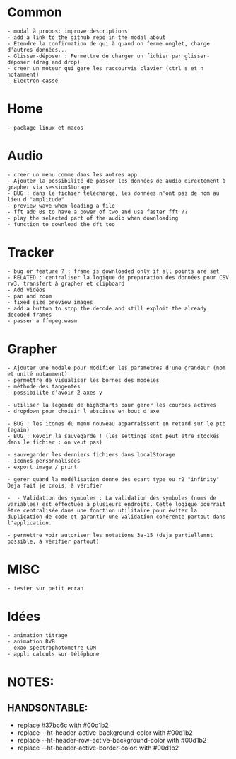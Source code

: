 # Common
    - modal à propos: improve descriptions
    - add a link to the github repo in the modal about
    - Etendre la confirmation de qui à quand on ferme onglet, charge d'autres données...
    - Glisser-déposer : Permettre de charger un fichier par glisser-déposer (drag and drop)
    - creer un moteur qui gere les raccourvis clavier (ctrl s et n notamment)
    - Electron cassé

# Home
    - package linux et macos

# Audio
    - creer un menu comme dans les autres app
    - Ajouter la possibilité de passer les données de audio directement à grapher via sessionStorage
    - BUG : dans le fichier téléchargé, les données n'ont pas de nom au lieu d'"amplitude"
    - preview wave when loading a file
    - fft add 0s to have a power of two and use faster fft ??
    - play the selected part of the audio when downloading
    - function to download the dft too

# Tracker
    - bug or feature ? : frame is downloaded only if all points are set
    - RELATED : centraliser la logique de preparation des données pour CSV rw3, transfert à grapher et clipboard
    - Add vidéos
    - pan and zoom
    - fixed size preview images
    - add a button to stop the decode and still exploit the already decoded frames
    - passer a ffmpeg.wasm

# Grapher
    - Ajouter une modale pour modifier les parametres d'une grandeur (nom et unité notamment)
    - permettre de visualiser les bornes des modèles
    - méthode des tangentes
    - possibilité d'avoir 2 axes y

    - utiliser la legende de highcharts pour gerer les courbes actives
    - dropdown pour choisir l'abscisse en bout d'axe

    - BUG : les icones du menu nouveau apparraissent en retard sur le ptb (again)
    - BUG : Revoir la sauvegarde ! (les settings sont peut etre stockés dans le fichier : on veut pas)

    - sauvegarder les derniers fichiers dans localStorage
    - icones personnalisées
    - export image / print

    - gerer quand la modélisation donne des ecart type ou r2 "infinity" Deja fait je crois, à vérifier

    -  - Validation des symboles : La validation des symboles (noms de variables) est effectuée à plusieurs endroits. Cette logique pourrait être centralisée dans une fonction utilitaire pour éviter la duplication de code et garantir une validation cohérente partout dans l'application.

    - permettre voir autoriser les notations 3e-15 (deja partiellemnt possible, à vérifier partout)


# MISC
    - tester sur petit ecran

# Idées
    - animation titrage
    - animation RVB
    - exao spectrophotometre COM
    - appli calculs sur téléphone


# NOTES:
## HANDSONTABLE:
- replace #37bc6c with #00d1b2
- replace --ht-header-active-background-color with #00d1b2
- replace --ht-header-row-active-background-color with #00d1b2
- replace --ht-header-active-border-color: with #00d1b2





